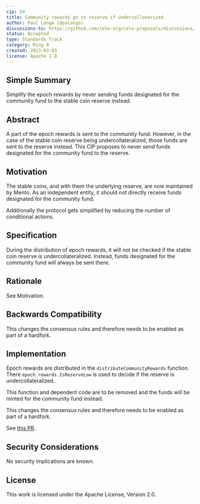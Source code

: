 ```yaml
---
cip: 54
title: Community rewards go to reserve if undercollaterized
author: Paul Lange (@palango)
discussions-to: https://github.com/celo-org/celo-proposals/discussions/363
status: Accepted
type: Standards Track
category: Ring 0
created: 2023-03-03
license: Apache 2.0
---
```


## Simple Summary

Simplify the epoch rewards by never sending funds designated for the community fund to the stable coin reserve instead.

## Abstract

A part of the epoch rewards is sent to the community fund. However, in the case of the stable coin reserve being undercollateralized, those funds are sent to the reserve instead. This CIP proposes to never send funds designated for the community fund to the reserve.

## Motivation

The stable coins, and with them the underlying reserve, are now maintained by Mento. As an independent entity, it should not directly receive funds designated for the community fund.

Additionally the protocol gets simplified by reducing the number of conditional actions.

## Specification

During the distribution of epoch rewards, it will not be checked if the stable coin reserve is undercollateralized. Instead, funds designated for the community fund will always be sent there.

## Rationale

See Motivation.

## Backwards Compatibility

This changes the consensus rules and therefore needs to be enabled as part of a hardfork.

## Implementation

Epoch rewards are distributed in the `distributeCommunityRewards` function. There `epoch_rewards.IsReserveLow` is used to decide if the reserve is undercollateralized.

This function and dependent code are to be removed and the funds will be minted for the community fund instead.

This changes the consensus rules and therefore needs to be enabled as part of a hardfork.

See [this PR](https://github.com/celo-org/celo-blockchain/pull/2030).

## Security Considerations

No security implications are known.

## License

This work is licensed under the Apache License, Version 2.0.
